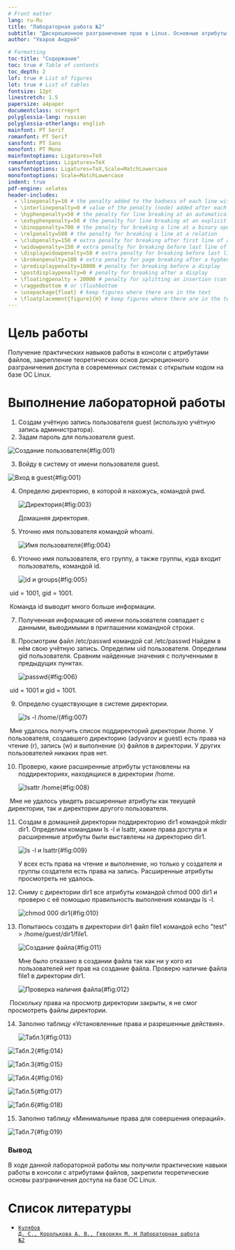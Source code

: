 ```yaml
---
# Front matter
lang: ru-Ru
title: "Лабораторная работа №2"
subtitle: "Дискреционное разграничение прав в Linux. Основные атрибуты."
author: "Уваров Андрей"

# Formatting
toc-title: "Содержание"
toc: true # Table of contents
toc_depth: 2
lof: true # List of figures
lot: true # List of tables
fontsize: 12pt
linestretch: 1.5
papersize: a4paper
documentclass: scrreprt
polyglossia-lang: russian
polyglossia-otherlangs: english
mainfont: PT Serif
romanfont: PT Serif
sansfont: PT Sans
monofont: PT Mono
mainfontoptions: Ligatures=TeX
romanfontoptions: Ligatures=TeX
sansfontoptions: Ligatures=TeX,Scale=MatchLowercase
monofontoptions: Scale=MatchLowercase
indent: true
pdf-engine: xelatex
header-includes:
  - \linepenalty=10 # the penalty added to the badness of each line within a paragraph (no associated penalty node) Increasing the value makes tex try to have fewer lines in the paragraph.
  - \interlinepenalty=0 # value of the penalty (node) added after each line of a paragraph.
  - \hyphenpenalty=50 # the penalty for line breaking at an automatically inserted hyphen
  - \exhyphenpenalty=50 # the penalty for line breaking at an explicit hyphen
  - \binoppenalty=700 # the penalty for breaking a line at a binary operator
  - \relpenalty=500 # the penalty for breaking a line at a relation
  - \clubpenalty=150 # extra penalty for breaking after first line of a paragraph
  - \widowpenalty=150 # extra penalty for breaking before last line of a paragraph
  - \displaywidowpenalty=50 # extra penalty for breaking before last line before a display math
  - \brokenpenalty=100 # extra penalty for page breaking after a hyphenated line
  - \predisplaypenalty=10000 # penalty for breaking before a display
  - \postdisplaypenalty=0 # penalty for breaking after a display
  - \floatingpenalty = 20000 # penalty for splitting an insertion (can only be split footnote in standard LaTeX)
  - \raggedbottom # or \flushbottom
  - \usepackage{float} # keep figures where there are in the text
  - \floatplacement{figure}{H} # keep figures where there are in the text
---
```


# Цель работы

Получение практических навыков работы в консоли с атрибутами файлов, закрепление теоретических основ дискреционного разграничения доступа в современных системах с открытым кодом на базе ОС Linux.

# Выполнение лабораторной работы

1. Создам учётную запись пользователя guest (использую учётную запись администратора).
2. Задам пароль для пользователя guest.

![Создание пользователя](imagee/1.png){#fig:001}

3. Войду в систему от имени пользователя guest.

![Вход в guest](imagee/2.png){#fig:001}

4. Определю директорию, в которой я нахожусь, командой pwd. 

   ![Директория](imagee/3.png){#fig:003}

   Домашняя директория.

5. Уточню имя пользователя командой whoami.

   ![Имя пользователя](imagee/4.png){#fig:004}

6. Уточню имя  пользователя, его группу, а также группы, куда входит пользователь, командой id. 

   ![id и groups](imagee/5.png){#fig:005}

​		uid = 1001, gid = 1001.

​		Команда id выводит много больше информации.

7. Полученная информация об имени пользователя совпадает с данными, выводимыми в приглашении командной строки.

8. Просмотрим файл /etc/passwd командой cat /etc/passwd Найдем в нём свою учётную запись. Определим uid пользователя. Определим gid пользователя. Сравним найденные значения с полученными в предыдущих пунктах.

   ![passwd](imagee/6.png){#fig:006}

​		uid = 1001 и gid = 1001.

9. Определю существующие в системе директории. 

   ![ls -l /home/](imagee/7.png){#fig:007}

​		  Мне удалось получить список поддиректорий директории /home. У пользователя, создавшего директорию (adyvarov и guest) есть права на чтение (r), запись (w) и  выполнение (x)  файлов в директории. У других пользователей никаких прав нет.

10. Проверю, какие расширенные атрибуты установлены на поддиректориях, находящихся в директории /home.

    ![lsattr /home](imagee/8.png){#fig:008}

​		  Мне не удалось увидеть расширенные атрибуты как текущей директории, так и  директории  другого пользователя.

11. Создам в домашней директории поддиректорию dir1 командой mkdir dir1. Определим командами ls -l и lsattr, какие права доступа и расширенные атрибуты были выставлены на директорию dir1.

    ![ls -l и lsattr](imagee/9.png){#fig:009}

    У всех есть права на чтение и выполнение, но только у создателя и группы создателя есть права на запись. Расширенные атрибуты просмотреть не удалось.

12. Сниму с директории dir1 все атрибуты командой chmod 000 dir1 и проверю с её помощью правильность выполнения команды ls -l.

    ![chmod 000 dir1](imagee/10.png){#fig:010}

13. Попытаюсь создать в директории dir1 файл file1 командой echo "test" > /home/guest/dir1/file1.

    ![Создание файла](imagee/11.png){#fig:011}

    Мне было отказано в создании файла так как ни у кого из пользователей нет прав на создание файла. Проверю наличие файла file1 в директории dir1.

    ![Проверка наличия файла](imagee/12.png){#fig:012}

​	 Поскольку права на просмотр директории закрыты, я не смог просмотреть файлы директории.

14. Заполню таблицу «Установленные права и разрешенные действия». 

    ![Табл.1](imagee/13.png){#fig:013}

![Табл.2](imagee/14.png){#fig:014}

![Табл.3](imagee/15.png){#fig:015}

![Табл.4](imagee/16.png){#fig:016}

![Табл.5](imagee/17.png){#fig:017}

![Табл.6](imagee/18.png){#fig:018}



15. Заполню таблицу «Минимальные права для совершения операций».

![Табл.7](imagee/19.png){#fig:019}

### Вывод

В ходе данной лабораторной работы мы получили практические навыки работы в консоли с атрибутами файлов, закрепили теоретические основы разграничения доступа на базе ОС Linux.


# Список литературы

- <code>[Кулябов Д. С., Королькова А. В., Геворкян М. Н Лабораторная работа №2](https://esystem.rudn.ru/pluginfile.php/1651747/mod_resource/content/6/002-lab_discret_attr.pdf)</code>